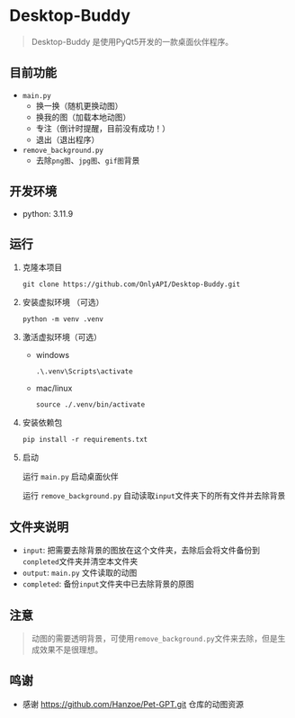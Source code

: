 # Desktop-Buddy

> Desktop-Buddy 是使用PyQt5开发的一款桌面伙伴程序。

## 目前功能

- `main.py`
  - 换一换（随机更换动图）
  - 换我的图（加载本地动图）
  - 专注（倒计时提醒，目前没有成功！）
  - 退出（退出程序）
- `remove_background.py`
  - 去除`png图`、`jpg图`、`gif图`背景

## 开发环境

- python: 3.11.9

## 运行

1. 克隆本项目

   ```shell
   git clone https://github.com/OnlyAPI/Desktop-Buddy.git
   ```

2. 安装虚拟环境 （可选）

   ```shell
   python -m venv .venv
   ```

3. 激活虚拟环境（可选）

   - windows

     ```shell
     .\.venv\Scripts\activate
     ```

   - mac/linux

     ```shell
     source ./.venv/bin/activate
     ```

4. 安装依赖包

   ```shell
   pip install -r requirements.txt
   ```

5. 启动

   运行 `main.py` 启动桌面伙伴

   运行 `remove_background.py` 自动读取`input`文件夹下的所有文件并去除背景

## 文件夹说明

- `input`: 把需要去除背景的图放在这个文件夹，去除后会将文件备份到`conpleted`文件夹并清空本文件夹
- `output`: `main.py` 文件读取的动图
- `completed`: 备份`input`文件夹中已去除背景的原图

## 注意

> 动图的需要透明背景，可使用`remove_background.py`文件来去除，但是生成效果不是很理想。

## 鸣谢

- 感谢 <https://github.com/Hanzoe/Pet-GPT.git> 仓库的动图资源
